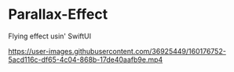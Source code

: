 # Parallax-Effect
Flying effect usin' SwiftUI



https://user-images.githubusercontent.com/36925449/160176752-5acd116c-df65-4c04-868b-17de40aafb9e.mp4

